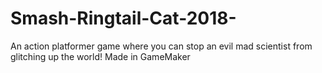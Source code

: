 # Smash-Ringtail-Cat-2018-
An action platformer game where you can stop an evil mad scientist from glitching up the world! Made in GameMaker
